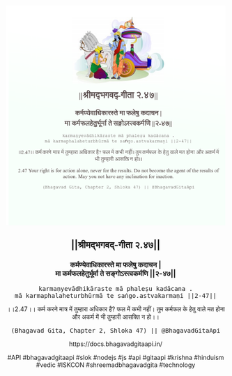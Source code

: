 <img src="../../asset/BG_2_47.png"/>
<center><h2>||श्रीमद्‍भगवद्‍-गीता २.४७||</h2>
<h3>कर्मण्येवाधिकारस्ते मा फलेषु कदाचन |<br/>मा कर्मफलहेतुर्भूर्मा ते सङ्गोऽस्त्वकर्मणि ||२-४७||</h3>
<pre>karmaṇyevādhikāraste mā phaleṣu kadācana .<br/>mā karmaphalaheturbhūrmā te saṅgo.astvakarmaṇi ||2-47||</pre>
<p>।।2.47।। कर्म करने मात्र में तुम्हारा अधिकार है? फल में कभी नहीं। तुम कर्मफल के हेतु वाले मत होना और अकर्म में भी तुम्हारी आसक्ति न हो।।</p>
<pre>(Bhagavad Gita, Chapter 2, Shloka 47) || @BhagavadGitaApi</pre><p>https://docs.bhagavadgitaapi.in/</p><p>#API #bhagavadgitaapi #slok #nodejs #js #api #gitaapi #krishna #hinduism #vedic #ISKCON #shreemadbhagavadgita #technology</p></center>